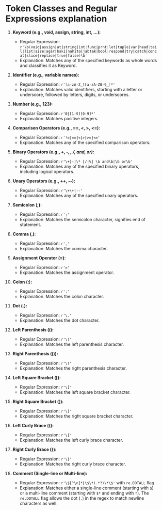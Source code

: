 # Token Classes and Regular Expressions explanation

1. **Keyword (e.g., void, assign, string, int, ...):**
   - Regular Expression: `r'\b(void|assign|at|string|int|func|prnt|let|tuple|var|head|tail|list|size|agar|baki|nahito|jabtak|bool|respond|try|catch|concat|slice|replace|true|false)\b'`
   - Explanation: Matches any of the specified keywords as whole words and classifies it as Keyword.

2. **Identifier (e.g., variable names):**
   - Regular Expression: `r'[a-zA-Z_][a-zA-Z0-9_]*'`
   - Explanation: Matches valid identifiers, starting with a letter or underscore, followed by letters, digits, or underscores.

3. **Number (e.g., 123):**
   - Regular Expression: `r'0|[1-9][0-9]*'`
   - Explanation: Matches positive integers.

4. **Comparison Operators (e.g., ==, <, >, <=):**
   - Regular Expression: `r'!=|==|<|>|>=|<='`
   - Explanation: Matches any of the specified comparison operators.

5. **Binary Operators (e.g., +, -, *, /, and, or):***
   - Regular Expression: `r'\+|-|\* |/|%| \b and\b|\b or\b'`
   - Explanation: Matches any of the specified binary operators, including logical operators.

6. **Unary Operators (e.g., ++, --):**
   - Regular Expression: `r'\+\+|--'`
   - Explanation: Matches any of the specified unary operators.

7. **Semicolon (;):**
   - Regular Expression: `r';'`
   - Explanation: Matches the semicolon character, signifies end of statement.

8. **Comma (,):**
   - Regular Expression: `r','`
   - Explanation: Matches the comma character.

9. **Assignment Operator (=):**
   - Regular Expression: `r'='`
   - Explanation: Matches the assignment operator.

10. **Colon (:):**
    - Regular Expression: `r':'`
    - Explanation: Matches the colon character.

11. **Dot (.):**
    - Regular Expression: `r'\.'`
    - Explanation: Matches the dot character.

12. **Left Parenthesis (():**
    - Regular Expression: `r'\('`
    - Explanation: Matches the left parenthesis character.

13. **Right Parenthesis ())):**
    - Regular Expression: `r'\)'`
    - Explanation: Matches the right parenthesis character.

14. **Left Square Bracket ([):**
    - Regular Expression: `r'\['`
    - Explanation: Matches the left square bracket character.

15. **Right Square Bracket (]):**
    - Regular Expression: `r'\]'`
    - Explanation: Matches the right square bracket character.

16. **Left Curly Brace ({):**
    - Regular Expression: `r'\{'`
    - Explanation: Matches the left curly brace character.

17. **Right Curly Brace (}):**
    - Regular Expression: `r'\}'`
    - Explanation: Matches the right curly brace character.

18. **Comment (Single-line or Multi-line):**
    - Regular Expression: `r'\$[^\n]*|\$\*(.*?)\*\$'` with `re.DOTALL` flag
    - Explanation: Matches either a single-line comment (starting with `$`) or a multi-line comment (starting with `$*` and ending with `*`). The `re.DOTALL` flag allows the dot (`.`) in the regex to match newline characters as well.
